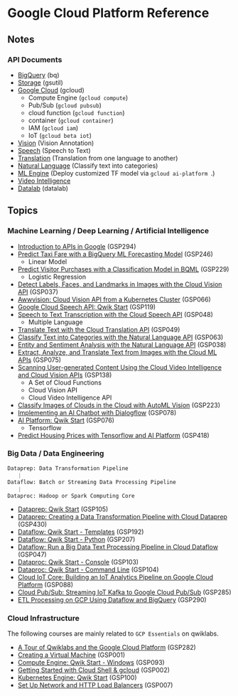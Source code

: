 # Google Cloud Platform Reference



## Notes



### API Documents

*   [BigQuery](api_doc/bq_api.md) (bq)
*   [Storage](api_doc/gsutil_api.md) (gsutil)
*   [Google Cloud](api_doc/gcloud_api.md) (gcloud)
    *   Compute Engine (`gcloud compute`)
    *   Pub/Sub (`gcloud pubsub`)
    *   cloud function (`gcloud function`)
    *   container (`gcloud container`)
    *   IAM (`gcloud iam`)
    *   IoT (`gcloud beta iot`)
*   [Vision](api_doc/gvision_api.md) (Vision Annotation)
*   [Speech](api_doc/gspeech_api.md) (Speech to Text)
*   [Translation](api_doc/gtranslation_api.md) (Translation from one language to another)
*   [Natural Language](api_doc/gnl_api.md) (Classify text into categories)
*   [ML Engine](api_doc/gml_engine.md) (Deploy customized TF model via `gcloud ai-platform `.)
*   [Video Intelligence](api_doc/gvideo_API.md)
*   [Datalab](api_doc/datalab_api.md) (datalab)



## Topics

### Machine Learning / Deep Learning / Artificial Intelligence

* [Introduction to APIs in Google](ML_DL_AI/google_api.md) (GSP294)
*   [Predict Taxi Fare with a BigQuery ML Forecasting Model](ML_DL_AI/Predict_Taxi_Fare.md) (GSP246)
    *   Linear Model
*   [Predict Visitor Purchases with a Classification Model in BQML](ML_DL_AI/Predict_Visitor_Purchases.md) (GSP229)
    *   Logistic Regression
*   [Detect Labels, Faces, and Landmarks in Images with the Cloud Vision API](ML_DL_AI/Cloud_Vision_API.md) (GSP037)
*   [Awwvision: Cloud Vision API from a Kubernetes Cluster](ML_DL_AI/k8s_cluster_vision_api.md) (GSP066)
*   [Google Cloud Speech API: Qwik Start](ML_DL_AI/Cloud_Speech.md) (GSP119)
*   [Speech to Text Transcription with the Cloud Speech API](ML_DL_AI/Cloud_Speech_2.md) (GSP048)
    *   Multiple Language
*   [Translate Text with the Cloud Translation API](ML_DL_AI/Cloud_Translation.md) (GSP049)
*   [Classify Text into Categories with the Natural Language API](ML_DL_AI/Natural_Language.md) (GSP063)
*   [Entity and Sentiment Analysis with the Natural Language API](ML_DL_AI/entity_sentiment_nl.md) (GSP038)
*   [Extract, Analyze, and Translate Text from Images with the Cloud ML APIs](ML_DL_AI/Cloud_ML.md) (GSP075)
*   [Scanning User-generated Content Using the Cloud Video Intelligence and Cloud Vision APIs](ML_DL_AI/Cloud_Video_Vision.md) (GSP138)
    *   A Set of Cloud Functions
    *   Cloud Vision API
    *   Cloud Video Intelligence API
* [Classify Images of Clouds in the Cloud with AutoML Vision](ML_DL_AI/classify_image_automl_vision.md) (GSP223)
* [Implementing an AI Chatbot with Dialogflow](ML_DL_AI/ai_chatbot_dialogflow.md) (GSP078)
*   [AI Platform: Qwik Start](ML_DL_AI/Cloud_ML_Engine.md) (GSP076)
    *   Tensorflow
*   [Predict Housing Prices with Tensorflow and AI Platform](ML_DL_AI/housing_prices_tf_ai_platform.md) (GSP418)



### Big Data / Data Engineering

```text
Dataprep: Data Transformation Pipeline
   ｜
Dataflow: Batch or Streaming Data Processing Pipeline
   ｜
Dataproc: Hadoop or Spark Computing Core
```

*   [Dataprep: Qwik Start](BigData_DataEngineering/Data_Prep.md) (GSP105)
*   [Dataprep: Creating a Data Transformation Pipeline with Cloud Dataprep](BigData_DataEngineering/Data_Prep_Pipeline.md) (GSP430)
*   [Dataflow: Qwik Start - Templates](BigData_DataEngineering/Data_Flow_Templates.md) (GSP192)
*   [Dataflow: Qwik Start - Python](BigData_DataEngineering/Data_Flow_Python.md) (GSP207)
*   [Dataflow: Run a Big Data Text Processing Pipeline in Cloud Dataflow](BigData_DataEngineering/Data_Flow_Pipeline.md) (GSP047)
*   [Dataproc: Qwik Start - Console](BigData_DataEngineering/data_proc_console.md) (GSP103)
*   [Dataproc: Qwik Start - Command Line](BigData_DataEngineering/data_proc_cli.md) (GSP104)
*   [Cloud IoT Core: Building an IoT Analytics Pipeline on Google Cloud Platform](BigData_DataEngineering/cloud_iot_core.md) (GSP088)
*   [Cloud Pub/Sub: Streaming IoT Kafka to Google Cloud Pub/Sub](BigData_DataEngineering/iot_kafka_pub_sub.md) (GSP285)
*   [ETL Processing on GCP Using Dataflow and BigQuery](BigData_DataEngineering/etl_gcp_dataflow_bigquery.md) (GSP290)



### Cloud Infrastructure

The following courses are mainly related to `GCP Essentials` on qwiklabs.

*   [A Tour of Qwiklabs and the Google Cloud Platform](CloudInfrastructure/qwiklab_gcp.md) (GSP282)
*   [Creating a Virtual Machine](CloudInfrastructure/Create_VMs.md) (GSP001)
*   [Compute Engine: Qwik Start - Windows](CloudInfrastructure/Create_Windows_VMs.md) (GSP093)
*   [Getting Started with Cloud Shell & gcloud](CloudInfrastructure/cloud_shell_gcloud.md) (GSP002)
*   [Kubernetes Engine: Qwik Start](CloudInfrastructure/gke_start.md) (GSP100)
*   [Set Up Network and HTTP Load Balancers](CloudInfrastructure/network_http_balancer.md) (GSP007)













